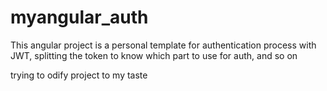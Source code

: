 # myangular_auth
This angular project is a personal template for authentication process with JWT, splitting the token to know which part to use for auth, and so on

trying to odify project to my taste

